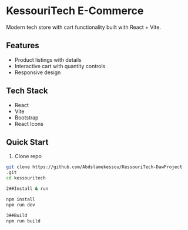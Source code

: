 # KessouriTech E-Commerce

Modern tech store with cart functionality built with React + Vite.

## Features
- Product listings with details
- Interactive cart with quantity controls
- Responsive design

## Tech Stack
- React
- Vite
- Bootstrap
- React Icons

## Quick Start
1. Clone repo
```bash
git clone https://github.com/Abdslamekessou/KessouriTech-DawProject
.git
cd kessouritech

2##Install & run

npm install
npm run dev

3##Build
npm run build

